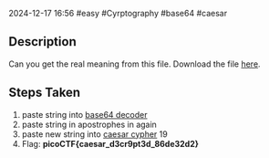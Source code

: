2024-12-17
16:56
#easy #Cyrptography #base64 #caesar

## Description
Can you get the real meaning from this file.
Download the file [here](https://artifacts.picoctf.net/c_titan/110/enc_flag).

## Steps Taken
1. paste string into [base64 decoder](https://www.base64decode.org/)
2. paste string in apostrophes in again
3. paste new string into [caesar cypher](https://cryptii.com/pipes/caesar-cipher) 19
4. Flag: **picoCTF{caesar_d3cr9pt3d_86de32d2}**
